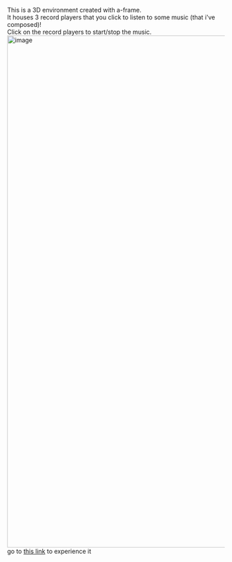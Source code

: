 This is a 3D environment created with a-frame. <br> It houses 3 record players that you click to listen to some music (that i've composed)! <br> Click on the record players to start/stop the music.<br>
<img width="1188" alt="image" src="https://github.com/user-attachments/assets/e59747bd-6c6b-400a-bd45-1172291035dd">
<br>go to <a href="https://shim-sham.github.io/3d-music-gallery/">this link</a> to experience it
